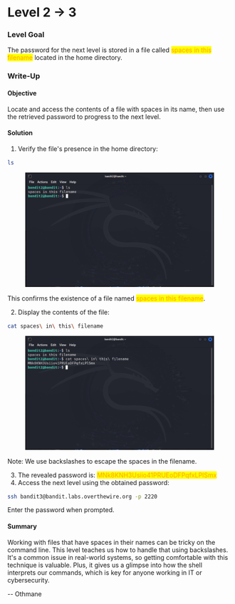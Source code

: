 # Level 2 → 3

### Level Goal

The password for the next level is stored in a file called <mark style="color:orange;">spaces in this filename</mark> located in the home directory.



### Write-Up

#### Objective

Locate and access the contents of a file with spaces in its name, then use the retrieved password to progress to the next level.



#### Solution

1. Verify the file's presence in the home directory:

```sh
ls
```

<figure><img src="../../../.gitbook/assets/image (4).png" alt="ls"><figcaption></figcaption></figure>

This confirms the existence of a file named <mark style="color:orange;">spaces in this filename</mark>.

2. Display the contents of the file:

```sh
cat spaces\ in\ this\ filename
```

<figure><img src="../../../.gitbook/assets/image (1) (1).png" alt="cat spaces\ in\ this\ filename"><figcaption></figcaption></figure>

Note: We use backslashes to escape the spaces in the filename.

3. The revealed password is: <mark style="color:orange;">MNk8KNH3Usiio41PRUEoDFPqfxLPlSmx</mark>
4. Access the next level using the obtained password:

```sh
ssh bandit3@bandit.labs.overthewire.org -p 2220
```

Enter the password when prompted.



#### Summary

Working with files that have spaces in their names can be tricky on the command line. This level teaches us how to handle that using backslashes. It's a common issue in real-world systems, so getting comfortable with this technique is valuable. Plus, it gives us a glimpse into how the shell interprets our commands, which is key for anyone working in IT or cybersecurity.





\-- Othmane



